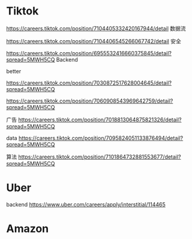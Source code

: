 # Tiktok

https://careers.tiktok.com/position/7104405332420167944/detail 数据流


https://careers.tiktok.com/position/7104406545266067742/detail  安全


https://careers.tiktok.com/position/6955532416660375845/detail?spread=5MWH5CQ  Backend




better

https://careers.tiktok.com/position/7030872517628004645/detail?spread=5MWH5CQ

https://careers.tiktok.com/position/7060908543969642759/detail?spread=5MWH5CQ


广告
https://careers.tiktok.com/position/7018813064875821326/detail?spread=5MWH5CQ


data
https://careers.tiktok.com/position/7095824051133876494/detail?spread=5MWH5CQ


算法
https://careers.tiktok.com/position/7101864732881553677/detail?spread=5MWH5CQ


# Uber

backend
https://www.uber.com/careers/apply/interstitial/114465



# Amazon

